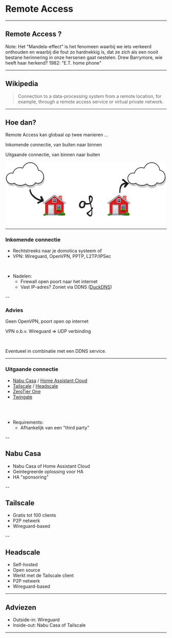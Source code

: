 # Remote Access

---

## Remote Access ?

<!-- .slide: data-menu-title="Wat is het niet" data-background-image="img/et_phone_home.gif" data-background-opacity="0.6" -->

Note: Het "Mandela-effect" is het fenomeen waarbij we iets verkeerd onthouden en waarbij die fout zo hardnekkig is, dat ze zich als een nooit bestane herinnering in onze hersenen gaat nestelen. Drew Barrymore, wie heeft haar herkend? 1982: "E.T. home phone"

---

## Wikipedia

> Connection to a data-processing system from a remote location, for example, through a remote access service or virtual private network.

<!-- .slide: data-menu-title="Wikipedia" data-background-image="img/wikipedia.png" data-background-opacity="0.2" -->

---

## Hoe dan?

Remote Access kan globaal op twee manieren ...
<p class="fragment" data-fragment-index="1">Inkomende connectie, van buiten naar binnen</p>
<p class="fragment" data-fragment-index="2">Uitgaande connectie, van binnen naar buiten</p>

![](img/outside-in-of-inside-out.png)

---

### Inkomende connectie

- Rechtstreeks naar je domotica systeem of
- VPN: Wireguard, OpenVPN, PPTP, L2TP/IPSec

&nbsp;&nbsp;

- Nadelen:
  - Firewall open poort naar het internet
  - Vast IP-adres? Zoniet via DDNS ([DuckDNS](https://www.duckdns.org/))

--

### Advies

Geen OpenVPN, poort open op internet

VPN o.b.v. Wireguard => UDP verbinding

&nbsp;&nbsp;

Eventueel in combinatie met een DDNS service.

---

### Uitgaande connectie

- [Nabu Casa](https://www.nabucasa.com/) / [Home Assistant Cloud](https://www.nabucasa.com/)
- [Tailscale](https://tailscale.com/) / [Headscale](https://github.com/juanfont/headscale)
- [ZeroTier One](https://www.zerotier.com/)
- [Twingate](https://www.twingate.com/)

<br>
<br>

- Requirements:
  - Afhankelijk van een "third party"

--

## Nabu Casa

- Nabu Casa of Home Assistant Cloud
- Geintegreerde oplossing voor HA
- HA "sponsoring"

<!-- .slide: data-menu-title="Home Assistant" data-background-image="img/homeassistant.png" data-background-opacity="0.2" -->

--

## Tailscale

- Gratis tot 100 clients
- P2P netwerk
- Wireguard-based

<!-- .slide: data-menu-title="Tailscale" data-background-image="img/tailscale-logo.png" data-background-opacity="0.2" -->

--

## Headscale

- Self-hosted
- Open source
- Werkt met de Tailscale client
- P2P netwerk
- Wireguard-based

<!-- .slide: data-menu-title="Tailscale" data-background-image="img/tailscale-logo.png" data-background-opacity="0.2" -->

---

## Adviezen

- Outside-in: Wireguard
- Inside-out: Nabu Casa of Tailscale

---

<!-- .slide: data-menu-title="That's all folks" data-background-image="img/Thats_all_Folks.jpg" data-background-opacity="1.0" -->
